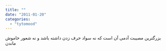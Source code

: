 ```yaml
---
title: ""
date: "2011-01-20"
categories: 
  - "tytomood"
---
```


بزرگترین مصیبت آدمی آن است که نه سواد حرف زدن داشته باشد و نه شعور خاموش ماندن
